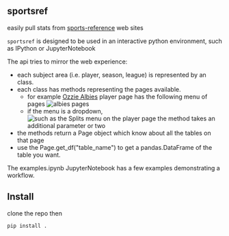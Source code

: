 ## sportsref

easily pull stats from [sports-reference](https://www.sports-reference.com) web sites

`sportsref` is designed to be used in an interactive python environment, such as IPython or JupyterNotebook

The api tries to mirror the web experience:

* each subject area (i.e. player, season, league) is represented by an class.
* each class has methods representing the pages available. 
  * for example [Ozzie Albies](https://www.baseball-reference.com/players/a/albieoz01.shtml) player page has the following menu of pages
  ![albies pages](https://raw.githubusercontent.com/double-dose-larry/sportsref/master/docs/img/ozzie_albies.jpg)
  * if the menu is a dropdown, ![such as the Splits menu on the player page](https://raw.githubusercontent.com/double-dose-larry/sportsref/master/docs/img/menu_example.jpg) the method takes an additional parameter or two
* the methods return a Page object which know about all the tables on that page
* use the Page.get_df("table_name") to get a pandas.DataFrame of the table you want.

The examples.ipynb JupyterNotebook has a few examples demonstrating a workflow.


## Install

clone the repo then

```python
pip install .
```



        
        

